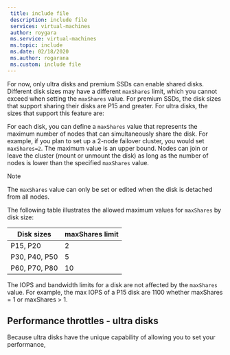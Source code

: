 ```yaml
---
 title: include file
 description: include file
 services: virtual-machines
 author: roygara
 ms.service: virtual-machines
 ms.topic: include
 ms.date: 02/18/2020
 ms.author: rogarana
 ms.custom: include file
---
```


For now, only ultra disks and premium SSDs can enable shared disks. Different disk sizes may have a different `maxShares` limit, which you cannot exceed when setting the `maxShares` value. For premium SSDs, the disk sizes that support sharing their disks are P15 and greater. For ultra disks, the sizes that support this feature are: <rangehere>

For each disk, you can define a `maxShares` value that represents the maximum number of nodes that can simultaneously share the disk. For example, if you plan to set up a 2-node failover cluster, you would set `maxShares=2`. The maximum value is an upper bound. Nodes can join or leave the cluster (mount or unmount the disk) as long as the number of nodes is lower than the specified `maxShares` value.

> [!NOTE]
> The `maxShares` value can only be set or edited when the disk is detached from all nodes.

The following table illustrates the allowed maximum values for `maxShares` by disk size:

|Disk sizes  |maxShares limit  |
|---------|---------|
|P15, P20     |2         |
|P30, P40, P50     |5         |
|P60, P70, P80     |10         |

The IOPS and bandwidth limits for a disk are not affected by the `maxShares` value. For example, the max IOPS of a P15 disk are 1100 whether maxShares = 1 or maxShares > 1.

## Performance throttles - ultra disks

Because ultra disks have the unique capability of allowing you to set your performance, 